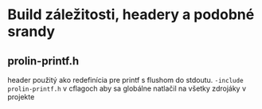 # Build záležitosti, headery a podobné srandy

## prolin-printf.h
header použitý ako redefinícia pre printf s flushom do stdoutu.
`-include prolin-printf.h` v cflagoch aby sa globálne natlačil na všetky zdrojáky v projekte
